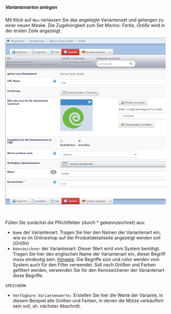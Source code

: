 ##### Variantenarten anlegen

Mit Klick auf `Neu` verlassen Sie das angelegte Variantenset und gelangen zu einer neuen Maske. Die Zugehörigkeit zum Set *Merino: Farbe, Größe* wird in der ersten Zeile angezeigt.

![](/assets/artikelvarianten_variantenarten.png)

<br>

Füllen Sie zunächst die Pflichtfelder (durch * gekennzeichnet) aus:
* `Name` der Variantenart: Tragen Sie hier den Namen der Variantenart ein, wie es im Onlineshop auf der Produktdetailseite angezeigt werden soll (*Größe*)
* `Kennzeichner` der Variantenart: Dieser Wert wird vom System benötigt. Tragen Sie hier den englischen Name der Variantenart ein, dieser Begriff muss eindeutig sein. 
<u>Hinweis</u>: Die Begriffe *size* und *color* werden vom System auch für den Filter verwendet. Soll nach Größen und Farben gefiltert werden, verwenden Sie für den Kennzeichener der Variantenart diese Begriffe. 

`SPEICHERN`


* `Verfügbare Variantenwerte:` Erstellen Sie hier die Werte der Variante, in diesem Beispiel alle Größen und Farben, in denen die Mütze verkäuflich sein soll, sh. nächster Abschnitt.

